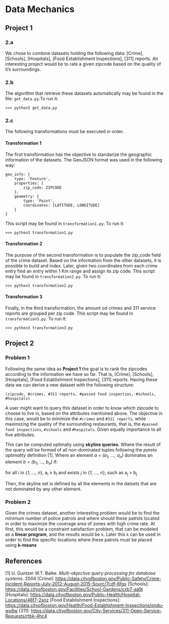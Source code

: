 # Data Mechanics

## Project 1

### 2.a

We chose to combine datasets holding the following data: [Crime], [Schools], [Hospitals], [Food Establishment Inspections], [311] reports. An interesting project would be to rate a given zipcode based on the quality of it’s surroundings. 

### 2.b

The algorithm that retrieve these datasets automatically may be found in the file: ```get_data.py```.To run it:
```
>>> python3 get_data.py
```

### 2.c

The following transformations must be executed in order.

#### Transformation 1

The first transformation has the objective to standarize the geographic information of the datasets. The GeoJSON format was used in the following way:
```
geo_info: {
    type: 'Feature',
    properties: {
        zip_code: ZIPCODE
    },
    geometry: {
        type: 'Point',
        coordinates: [LATITUDE, LONGITUDE]
    }
}
```
This script may be found in ```transformation1.py```. To run it:
```
>>> python3 transformation1.py
```

#### Transformation 2

The purpose of the second transformation is to populate the zip_code field of the crime dataset. Based on the information from the other datasets, it is possible to build and index. Later, given two coordinates from each crime entry find an entry within 1 Km range and assign its zip code. This script may be found in ```transformation2.py```. To run it:
```
>>> python3 transformation2.py
```

#### Transformation 3

Finally, in the third transformation, the amount od crimes and 311 service reports are grouped per zip code. This script may be found in ```transformation3.py```. To run it:
```
>>> python3 transformation3.py
```

## Project 2

### Problem 1

Following the same idea as **Project 1** the goal is to rank the zipcodes according to the information we have so far. That is, [Crime], [Schools], [Hospitals], [Food Establishment Inspections], [311] reports. Having these data we can derive a new dataset with the following structure:

```
(zipcode, #crimes, #311 reports, #passed food inspectios, #schools, #hospitals)
```

A user might want to query this dataset in order to know which zipcode to choose to live in, based on the attributes mentioned above. The objective in this case, would be to minimize the ```#crimes``` and ```#311 reports```, while maximizing the quelity of the surrounding restaurants, that is, the ```#passed food inspections```, ```#schools``` and ```#hospitals```. Given equally importance to all five attributes.

This can be computed optimally using **skyline queries**. Where the result of the query will be formed of all non-dominated tuples following the *pareto optimality* definition [1]. Where an element *a = (a<sub>1</sub>, ..., a<sub>n</sub>)* dominates an element *b = (b<sub>1</sub>, ..., b<sub>n</sub>)* if:

for all *i* in {*1, ..., n*}, a<sub>i</sub> ≥ b<sub>i</sub> and exists *j* in {*1, ..., n*}, such as a<sub>j</sub> > b<sub>j</sub>

Then, the skyline set is defined by all the elements in the datsets that are not dominated by any other element.

### Problem 2

Given the crimes dataset, another interesting problem would be to find the minimum number of police patrols and where should these patrols located in order to maximize the coverage area of zones with high crime rate. At first, this would be a constraint satisfaction problem, that can be modeled as a **linear program**, and the results would be ```k```. Later this ```k``` can be used in order to find the specific locations where these patrols must be placed using **k-means**

## References

[1] U. Guntzer W.T. Balke. *Multi-objective query processing for database systems*. 2004
[Crime]: <https://data.cityofboston.gov/Public-Safety/Crime-Incident-Reports-July-2012-August-2015-Sourc/7cdf-6fgx>
[Schools]: <https://data.cityofboston.gov/Facilities/School-Gardens/cxb7-aa9j>
[Hospitals]: <https://data.cityofboston.gov/Public-Health/Hospital-Locations/46f7-2snz>
[Food Establishment Inspections]: <https://data.cityofboston.gov/Health/Food-Establishment-Inspections/qndu-wx8w>
[311]: <https://data.cityofboston.gov/City-Services/311-Open-Service-Requests/rtbk-4hc4>
